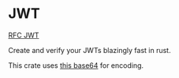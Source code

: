 # JWT
[RFC JWT](https://datatracker.ietf.org/doc/html/rfc7519)

Create and verify your JWTs blazingly fast in rust.

This crate uses [this base64](https://crates.io/crates/base64-kenji) for encoding.
